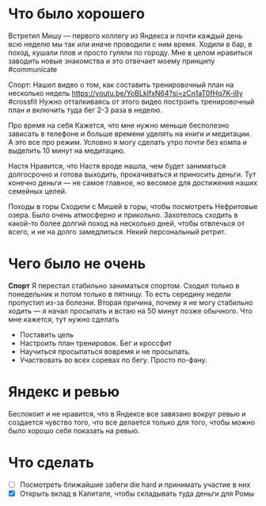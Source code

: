 # Что было хорошего
Встретил Мишу — первого коллегу из Яндекса и почти каждый день всю неделю мы так или иначе проводили с ним время. Ходили в бар, в поход, кушали плов и просто гуляли по городу. 
Мне в целом нравиться заводить новые знакомства и это отвечает моему принципу #communicate 

Спорт:
Нашел видео о том, как составить тренировочный план на несколько недель
https://youtu.be/YoBLklfxN64?si=zCn1aT0fHq7K-i8y #crossfit
Нужно отталкиваясь от этого видео построить тренировочный план и включить туда бег 2-3 раза в неделю. 

Про время на себя
Кажется, что мне нужно меньше бесполезно зависать в телефоне и больше времени уделять на книги и медитации. А это все про режим. 
Условно я могу сделать утро почти без компа и выделить 10 минут на медитацию. 

Настя
Нравится, что Настя вроде нашла, чем будет заниматься долгосрочно и готова выходить, прокачиваться и приносить деньги. Тут конечно деньги — не самое главное, но весомое для достижения наших семейных целей. 

Походы в горы
Сходили с Мишей в горы, чтобы посмотреть Нефритовые озера. Было очень атмосферно и прикольно. Захотелось сходить в какой-то более долгий поход на несколько дней, чтобы отвлечься от всего, и не на долго замедлиться. Некий персональный ретрит. 


# Чего было не очень

**Спорт**
Я перестал стабильно заниматься спортом. Сходил только в понедельник и потом только в пятницу. То есть середину недели пропустил из-за болезни. 
Вторая причина, почему я не могу стабильно ходить — я начал просыпать и встаю на 50 минут позже обычного. 
Что мне кажется, тут нужно сделать
- Поставить цель
- Настроить план тренировок. Бег и кроссфит
- Научиться просыпаться вовремя и не просыпать. 
- Участвовать во всех соревах по бегу. Просто по-фану. 

# Яндекс и ревью
Беспокоит и не нравится, что в Яндексе все завязано вокруг ревью и создается чувство того, что все делается только для того, чтобы можно было хорошо себя показать на ревью.

# Что сделать
- [ ] Посмотреть ближайшие забеги die hard и принимать участие в них
- [x] Открыть вклад в Капитале, чтобы складывать туда деньги для Ромы
